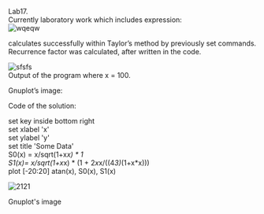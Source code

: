 Lab17.  
Currently laboratory work which includes expression:  
![wqeqw](https://user-images.githubusercontent.com/89953755/145365239-8dcdd6c8-1892-4d13-b3ae-bb92a63080e0.jpg)

calculates successfully within Taylor’s method by previously set commands. Recurrence factor was
calculated, after written in the code.  
  
![sfsfs](https://user-images.githubusercontent.com/89953755/149905922-107d904e-2411-4d8b-a953-169a95804bf4.png)  
Output of the program where x = 100.  

Gnuplot’s image:
  
Code of the solution:
  
set key inside bottom right  
set xlabel 'x'  
set ylabel 'y'  
set title 'Some Data'  
S0(x) = x/sqrt(1+x*x) * 1  
S1(x)=  x/sqrt(1+x*x) * (1 +  2*x*x/((4*3)*(1+x*x)))  
plot [-20:20] atan(x), S0(x), S1(x)  
  
![2121](https://user-images.githubusercontent.com/89953755/149910189-d1e0639b-3b66-42ad-a886-d84f7032c0d4.png)  

Gnuplot's image
